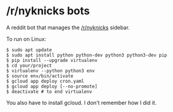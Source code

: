 # /r/nyknicks bots

A reddit bot that manages the [/r/nyknicks](https://www.reddit.com/r/NYKnicks/)
sidebar.

To run on Linux:

    $ sudo apt update
    $ sudo apt install python python-dev python3 python3-dev pip
    $ pip install --upgrade virtualenv
    $ cd your/project
    $ virtualenv --python python3 env
    $ source env/bin/activate
    $ gcloud app deploy cron.yaml
    $ gcloud app deploy [--no-promote]
    $ deactivate # to end virtualenv

You also have to install gcloud. I don't remember how I did it. 
